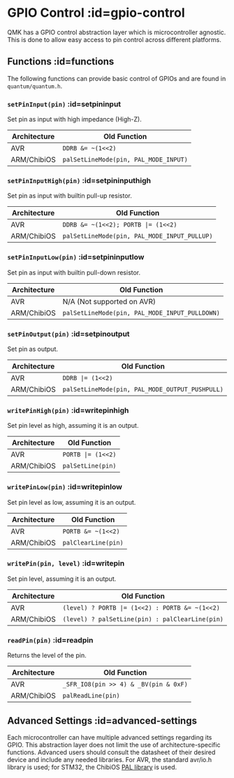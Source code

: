 # GPIO Control :id=gpio-control

QMK has a GPIO control abstraction layer which is microcontroller agnostic. This is done to allow easy access to pin control across different platforms.

## Functions :id=functions

The following functions can provide basic control of GPIOs and are found in `quantum/quantum.h`.

### `setPinInput(pin)` :id=setpininput

Set pin as input with high impedance (High-Z).

| Architecture | Old Function                          |
|--------------|---------------------------------------|
| AVR          | `DDRB &= ~(1<<2)`                     |
| ARM/ChibiOS  | `palSetLineMode(pin, PAL_MODE_INPUT)` |

### `setPinInputHigh(pin)` :id=setpininputhigh

Set pin as input with builtin pull-up resistor.

| Architecture | Old Function                                 |
|--------------|----------------------------------------------|
| AVR          | `DDRB &= ~(1<<2); PORTB \|= (1<<2)`          |
| ARM/ChibiOS  | `palSetLineMode(pin, PAL_MODE_INPUT_PULLUP)` |

### `setPinInputLow(pin)` :id=setpininputlow

Set pin as input with builtin pull-down resistor.

| Architecture | Old Function                                   |
|--------------|------------------------------------------------|
| AVR          | N/A (Not supported on AVR)                     |
| ARM/ChibiOS  | `palSetLineMode(pin, PAL_MODE_INPUT_PULLDOWN)` |

### `setPinOutput(pin)` :id=setpinoutput

Set pin as output.

| Architecture | Old Function                                    |
|--------------|-------------------------------------------------|
| AVR          | `DDRB \|= (1<<2)`                               |
| ARM/ChibiOS  | `palSetLineMode(pin, PAL_MODE_OUTPUT_PUSHPULL)` |

### `writePinHigh(pin)` :id=writepinhigh

Set pin level as high, assuming it is an output.

| Architecture | Old Function       |
|--------------|--------------------|
| AVR          | `PORTB \|= (1<<2)` |
| ARM/ChibiOS  | `palSetLine(pin)`  |


### `writePinLow(pin)` :id=writepinlow

Set pin level as low, assuming it is an output.

| Architecture | Old Function                                 |
|--------------|----------------------------------------------|
| AVR          | `PORTB &= ~(1<<2)`                           |
| ARM/ChibiOS  | `palClearLine(pin)`                          |


### `writePin(pin, level)` :id=writepin

Set pin level, assuming it is an output.

| Architecture | Old Function                                    |
|--------------|-------------------------------------------------|
| AVR          | `(level) ? PORTB \|= (1<<2) : PORTB &= ~(1<<2)` |
| ARM/ChibiOS  | `(level) ? palSetLine(pin) : palClearLine(pin)` |


### `readPin(pin)` :id=readpin

Returns the level of the pin.

| Architecture | Old Function                          |
|--------------|---------------------------------------|
| AVR          | `_SFR_IO8(pin >> 4) & _BV(pin & 0xF)` |
| ARM/ChibiOS  | `palReadLine(pin)`                    |

## Advanced Settings :id=advanced-settings

Each microcontroller can have multiple advanced settings regarding its GPIO. This abstraction layer does not limit the use of architecture-specific functions. Advanced users should consult the datasheet of their desired device and include any needed libraries. For AVR, the standard avr/io.h library is used; for STM32, the ChibiOS [PAL library](http://chibios.sourceforge.net/docs3/hal/group___p_a_l.html) is used.
